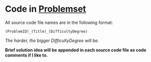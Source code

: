# Code in [Problemset](https://codeforces.com/problemset)



All source code file names are in the following format:

`(ProblemID)_(Title)_(DifficultyDegree)`

*The harder, the bigger DifficultyDegree will be.*

**Brief solution idea will be appended in each source code file as code comments if I like to.**